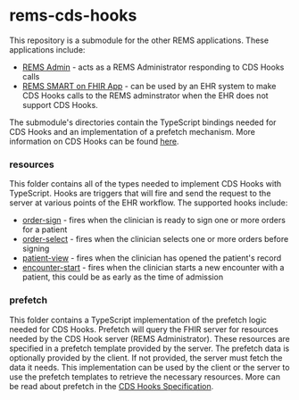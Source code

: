 # rems-cds-hooks
This repository is a submodule for the other REMS applications. These applications include:

* [REMS Admin](https://github.com/mcode/rems-admin) - acts as a REMS Administrator responding to CDS Hooks calls
* [REMS SMART on FHIR App](https://github.com/mcode/rems-smart-on-fhir) - can be used by an EHR system to make CDS Hooks calls to the REMS adminstrator when the EHR does not support CDS Hooks.

The submodule's directories contain the TypeScript bindings needed for CDS Hooks and an implementation of a prefetch mechanism. More information on CDS Hooks can be found [here](https://cds-hooks.org/specification/current/).

### resources
This folder contains all of the types needed to implement CDS Hooks with TypeScript. Hooks are triggers that will fire and send the request to the server at various points of the EHR workflow. The supported hooks include:

* [order-sign](https://cds-hooks.org/hooks/order-sign/) - fires when the clinician is ready to sign one or more orders for a patient
* [order-select](https://cds-hooks.org/hooks/order-select/) - fires when the clinician selects one or more orders before signing
* [patient-view](https://cds-hooks.org/hooks/patient-view/) - fires when the clinician has opened the patient's record
* [encounter-start](https://cds-hooks.org/hooks/encounter-start/) - fires when the clinician starts a new encounter with a patient, this could be as early as the time of admission

### prefetch
This folder contains a TypeScript implementation of the prefetch logic needed for CDS Hooks. Prefetch will query the FHIR server for resources needed by the CDS Hook server (REMS Administrator). These resources are specified in a prefetch template provided by the server. The prefetch data is optionally provided by the client. If not provided, the server must fetch the data it needs. This implementation can be used by the client or the server to use the prefetch templates to retrieve the necessary resources. More can be read about prefetch in the [CDS Hooks Specification](https://cds-hooks.org/specification/current/#providing-fhir-resources-to-a-cds-service).